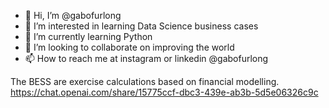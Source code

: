 - 👋 Hi, I’m @gabofurlong
- 👀 I’m interested in learning Data Science business cases
- 🌱 I’m currently learning Python
- 💞️ I’m looking to collaborate on improving the world
- 📫 How to reach me at instagram or linkedin  @gabofurlong

The BESS are exercise calculations based on financial modelling. https://chat.openai.com/share/15775ccf-dbc3-439e-ab3b-5d5e06326c9c

<!---
gabofurlong/gabofurlong is a ✨ special ✨ repository because its `README.md` (this file) appears on your GitHub profile.
You can click the Preview link to take a look at your changes.
--->
